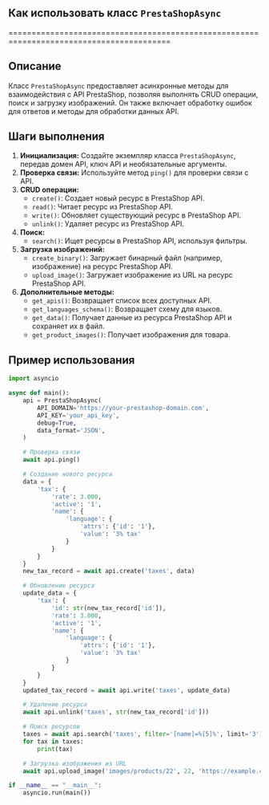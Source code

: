 ## Как использовать класс `PrestaShopAsync`
=========================================================================================

Описание
-------------------------
Класс `PrestaShopAsync` предоставляет асинхронные методы для взаимодействия с API PrestaShop, 
позволяя выполнять CRUD операции, поиск и загрузку изображений. 
Он также включает обработку ошибок для ответов и методы для обработки данных API.

Шаги выполнения
-------------------------
1. **Инициализация:** Создайте экземпляр класса `PrestaShopAsync`, передав домен API, ключ API и необязательные аргументы.
2. **Проверка связи:** Используйте метод `ping()` для проверки связи с API.
3. **CRUD операции:**
    - `create()`: Создает новый ресурс в PrestaShop API.
    - `read()`: Читает ресурс из PrestaShop API.
    - `write()`: Обновляет существующий ресурс в PrestaShop API.
    - `unlink()`: Удаляет ресурс из PrestaShop API.
4. **Поиск:**
    - `search()`: Ищет ресурсы в PrestaShop API, используя фильтры.
5. **Загрузка изображений:**
    - `create_binary()`: Загружает бинарный файл (например, изображение) на ресурс PrestaShop API.
    - `upload_image()`: Загружает изображение из URL на ресурс PrestaShop API.
6. **Дополнительные методы:**
    - `get_apis()`: Возвращает список всех доступных API.
    - `get_languages_schema()`: Возвращает схему для языков.
    - `get_data()`: Получает данные из ресурса PrestaShop API и сохраняет их в файл.
    - `get_product_images()`: Получает изображения для товара.

Пример использования
-------------------------

```python
import asyncio

async def main():
    api = PrestaShopAsync(
        API_DOMAIN='https://your-prestashop-domain.com',
        API_KEY='your_api_key',
        debug=True,
        data_format='JSON',
    )

    # Проверка связи
    await api.ping() 

    # Создание нового ресурса
    data = {
        'tax': {
            'rate': 3.000,
            'active': '1',
            'name': {
                'language': {
                    'attrs': {'id': '1'},
                    'value': '3% tax'
                }
            }
        }
    }
    new_tax_record = await api.create('taxes', data)

    # Обновление ресурса
    update_data = {
        'tax': {
            'id': str(new_tax_record['id']),
            'rate': 3.000,
            'active': '1',
            'name': {
                'language': {
                    'attrs': {'id': '1'},
                    'value': '3% tax'
                }
            }
        }
    }
    updated_tax_record = await api.write('taxes', update_data)

    # Удаление ресурса
    await api.unlink('taxes', str(new_tax_record['id']))

    # Поиск ресурсов
    taxes = await api.search('taxes', filter='[name]=%[5]%', limit='3')
    for tax in taxes:
        print(tax)

    # Загрузка изображения из URL
    await api.upload_image('images/products/22', 22, 'https://example.com/image.jpg', 'product_image')

if __name__ == "__main__":
    asyncio.run(main())
```